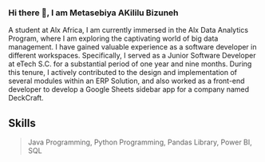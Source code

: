 ### Hi there 👋, I am Metasebiya AKililu Bizuneh
A student at Alx Africa, I am currently immersed in the Alx Data Analytics Program, where I am exploring the captivating world of big data management. I have gained valuable experience as a software developer in different workspaces. Specifically, I served as a Junior Software Developer at eTech S.C. for a substantial period of one year and nine months. During this tenure, I actively contributed to the design and implementation of several modules within an ERP Solution, and also worked as a front-end developer to develop a Google Sheets sidebar app for a company named DeckCraft.

## Skills
> Java Programming,
> Python Programming,
> Pandas Library,
> Power BI,
> SQL
